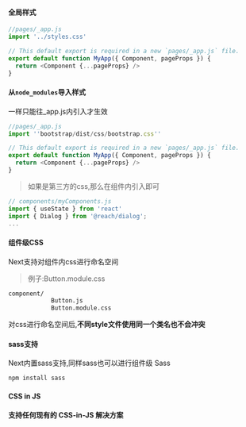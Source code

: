 #### 全局样式

```js
//pages/_app.js
import '../styles.css'

// This default export is required in a new `pages/_app.js` file.
export default function MyApp({ Component, pageProps }) {
  return <Component {...pageProps} />
}
```

#### 从`node_modules`导入样式

一样只能往_app.js内引入才生效

```js
//pages/_app.js
import ''bootstrap/dist/css/bootstrap.css''

// This default export is required in a new `pages/_app.js` file.
export default function MyApp({ Component, pageProps }) {
  return <Component {...pageProps} />
}
```

> 如果是第三方的css,那么在组件内引入即可

```js
// components/myComponents.js
import { useState } from 'react'
import { Dialog } from '@reach/dialog';
...
```

#### 组件级CSS

Next支持对组件内css进行命名空间

> 例子:Button.module.css

```bash
component/
			Button.js
			Button.module.css
```

对css进行命名空间后,**不同style文件使用同一个类名也不会冲突**

#### sass支持

Next内置sass支持,同样sass也可以进行组件级 Sass 

```bash
npm install sass
```

#### CSS in JS

**支持任何现有的 CSS-in-JS 解决方案**

